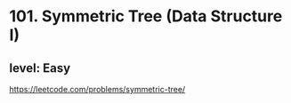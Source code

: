 # 101. Symmetric Tree (Data Structure I)
## level: Easy

https://leetcode.com/problems/symmetric-tree/
